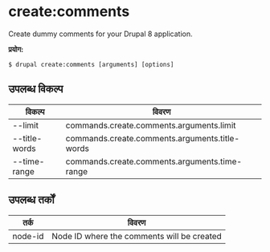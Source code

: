 # create:comments
Create dummy comments for your Drupal 8 application.

**प्रयोग:**
```
$ drupal create:comments [arguments] [options]
```

## उपलब्ध विकल्प
विकल्प | विवरण
-------|-------------
--limit | commands.create.comments.arguments.limit
--title-words | commands.create.comments.arguments.title-words
--time-range | commands.create.comments.arguments.time-range

## उपलब्ध तर्कों
तर्क | विवरण
---------|-------------
node-id | Node ID where the comments will be created
